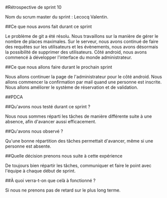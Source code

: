 #Rétrospective de sprint 10 

Nom du scrum master du sprint : Lecocq Valentin.

##Ce que nous avons fait durant ce sprint

Le problème de git a été résolu.
Nous travaillons sur la manière de  gérer le nombre de places maximales.
Sur le serveur, nous avons continué de faire des requêtes sur les utilisateurs et les évènements, nous avons désormais la possibilité de supprimer des utilisateurs. 
Côté android, nous avons commencé à développer l'interface du monde administrateur. 

##Ce que nous allons faire durant le prochain sprint

Nous allons continuer la page de l'administrateur pour le côté android.
Nous allons commencer la confirmation par mail quand une personne est inscrite.
Nous allons améliorer le système de réservation et de validation.

##PDCA

##Qu'avons nous testé durant ce sprint ?

Nous nous sommes réparti les tâches de manière différente suite à une absence, afin d'avancer aussi efficacement.

##Qu'avons nous observé ?

Qu'une bonne répartition des tâches permettait d'avancer, même si une personne est absente.

##Quelle décision prenons nous suite à cette expérience

De toujours bien répartir les tâches, communiquer et faire le point avec l'équipe à chaque début de sprint.

##À quoi verra-t-on que celà à fonctionné ? 

Si nous ne prenons pas de retard sur le plus long terme.
